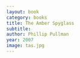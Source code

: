```yaml
---
layout: book
category: books
title: The Amber Spyglass
subtitle: 
author: Phillip Pullman
year: 2007
image: tas.jpg
---
```

